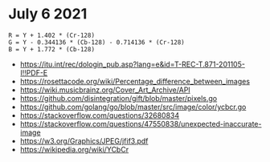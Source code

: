 # July 6 2021

~~~
R = Y + 1.402 * (Cr-128)
G = Y - 0.344136 * (Cb-128) - 0.714136 * (Cr-128)
B = Y + 1.772 * (Cb-128)
~~~

- <https://itu.int/rec/dologin_pub.asp?lang=e&id=T-REC-T.871-201105-I!!PDF-E>
- <https://rosettacode.org/wiki/Percentage_difference_between_images>
- <https://wiki.musicbrainz.org/Cover_Art_Archive/API>
- https://github.com/disintegration/gift/blob/master/pixels.go
- https://github.com/golang/go/blob/master/src/image/color/ycbcr.go
- https://stackoverflow.com/questions/32680834
- https://stackoverflow.com/questions/47550838/unexpected-inaccurate-image
- https://w3.org/Graphics/JPEG/jfif3.pdf
- https://wikipedia.org/wiki/YCbCr
